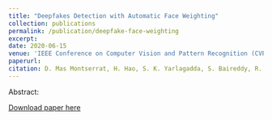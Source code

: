 ```yaml
---
title: "Deepfakes Detection with Automatic Face Weighting"
collection: publications
permalink: /publication/deepfake-face-weighting
excerpt: 
date: 2020-06-15
venue: 'IEEE Conference on Computer Vision and Pattern Recognition (CVPR), Workshop on Media Forensics (WMF)'
paperurl:
citation: D. Mas Montserrat, H. Hao, S. K. Yarlagadda, S. Baireddy, R. Shao, J. Horváth, E. Bartusiak, J. Yang, D. Güera, F. Zhu, E. J. Delp. “Deepfakes Detection with Automatic Face Weighting”. IEEE Conference on Computer Vision and Pattern Recognition (CVPR), Workshop on Media Forensics. June 2020. Seattle, WA.
---
```

Abstract:

[Download paper here](https://arxiv.org/pdf/2004.12027) 